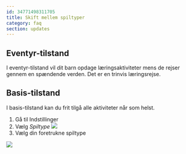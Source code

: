 ```yaml
---
id: 34771498311705
title: Skift mellem spiltyper
category: faq
section: updates
---
```


## Eventyr-tilstand
I eventyr-tilstand vil dit barn opdage læringsaktiviteter mens de rejser gennem en spændende verden. Det er en trinvis læringsrejse.

## Basis-tilstand
I basis-tilstand kan du frit tilgå alle aktiviteter når som helst.

1. Gå til Indstillinger
2. Vælg _Spiltype_
![](https://help.studycat.com/hc/article_attachments/34771475427225)
3. Vælg din foretrukne spiltype

![](https://help.studycat.com/hc/article_attachments/34771498307353)